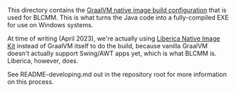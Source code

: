 This directory contains the [GraalVM native image build configuration](https://www.graalvm.org/22.0/reference-manual/native-image/BuildConfiguration/)
that is used for BLCMM.  This is what turns the Java code into a fully-compiled
EXE for use on Windows systems.

At time of writing (April 2023), we're actually using [Liberica Native Image Kit](https://bell-sw.com/liberica-native-image-kit/)
instead of GraalVM itself to do the build, because vanilla GraalVM doesn't
actually support Swing/AWT apps yet, which is what BLCMM is.  Liberica, however,
does.

See README-developing.md out in the repository root for more information on
this process.
